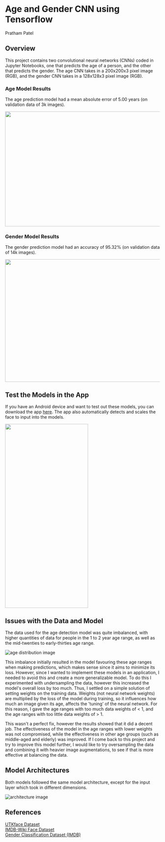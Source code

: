 # Age and Gender CNN using Tensorflow

Pratham Patel

## Overview

This project contains two convolutional neural networks (CNNs) coded in Jupyter Notebooks, one that predicts the age of a person, and the other that predicts the gender. The age CNN takes in a 200x200x3 pixel image (RGB), and the gender CNN takes in a 128x128x3 pixel image (RGB).

### Age Model Results

The age prediction model had a mean absolute error of 5.00 years (on validation data of 3k images).  

<img src="images/age_loss.png" width="525" height="375" />

### Gender Model Results

The gender prediction model had an accuracy of 95.32% (on validation data of 14k images).  

<img src="images/gender_validation.png" width="800" height="400" />

## Test the Models in the App

If you have an Android device and want to test out these models, you can download the app [here](https://drive.google.com/drive/u/1/folders/1kc4odroRg1uSeyHHTRJhzGTzCYjsy8D8). The app also automatically detects and scales the face to input into the models.

<img src="images/app_ss.jpg" width="270" height="600" />

## Issues with the Data and Model

The data used for the age detection model was quite imbalanced, with higher quantities of data for people in the 1 to 2 year age range, as well as the mid-twenties to early-thirties age range.

![age distribution image](images/age_distribution.png)

This imbalance initially resulted in the model favouring these age ranges when making predictions, which makes sense since it aims to minimize its loss. However, since I wanted to implement these models in an application, I needed to avoid this and create a more generalizable model. To do this I experimented with undersampling the data, however this increased the model's overall loss by too much. Thus, I settled on a simple solution of setting weights on the training data. Weights (not neural network weights) are multiplied by the loss of the model during training, so it influences how much an image given its age, affects the 'tuning' of the neural network. For this reason, I gave the age ranges with too much data weights of < 1, and the age ranges with too little data weights of > 1.

This wasn't a perfect fix, however the results showed that it did a decent job. The effectiveness of the model in the age ranges with lower weights was not compromised, while the effectiveness in other age groups (such as middle-aged and elderly) was improved. If I come back to this project and try to improve this model further, I would like to try oversampling the data and combining it with heavier image augmentations, to see if that is more effective at balancing the data.

## Model Architectures
Both models followed the same model architecture, except for the input layer which took in different dimensions.

![architecture image](images/age_model_img.png)

## References
[UTKface Dataset](https://www.kaggle.com/datasets/jangedoo/utkface-new)  
[IMDB-Wiki Face Dataset](https://www.kaggle.com/datasets/frabbisw/facial-age)  
[Gender Classification Dataset (IMDB)](https://www.kaggle.com/datasets/cashutosh/gender-classification-dataset)
